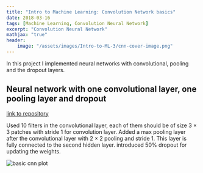 ```yaml
---
title: "Intro to Machine Learning: Convolution Network basics"
date: 2018-03-16
tags: [Machine Learning, Convolution Neural Network]
excerpt: "Convolution Neural Network" 
mathjax: "true"
header:
    image: "/assets/images/Intro-to-ML-3/cnn-cover-image.png"
---
```


In this project I implemented neural networks with convolutional, pooling and the dropout layers.

## Neural network with one convolutional layer, one pooling layer and dropout

[link to repository](https://github.com/AchyuthaBharadwaj/Machine-Learning/tree/master/CNN)

Used 10 filters in the convolutional layer, each of them should be of size 3 × 3 patches with stride 1 for convolution layer. Added a max pooling layer after the convolutional layer with 2 × 2 pooling and stride 1. This layer is fully connected to the second hidden layer. introduced 50% dropout for updating the weights.<br/>

<img src="{{ site.url }}{{ site.baseurl }}/assets/images/Intro-to-ML-3/cnn-result.png" alt="basic cnn plot"/>